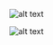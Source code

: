 ![alt text](https://raw.githubusercontent.com/byrongaspard/RoboBoat_TU/master/Images/EmergencyTransmitter/EmergencyTransmitter_Exterior.jpeg)

![alt text](https://raw.githubusercontent.com/byrongaspard/RoboBoat_TU/master/Images/EmergencyTransmitter/EmergencyTransmitter_Interior.jpeg)
